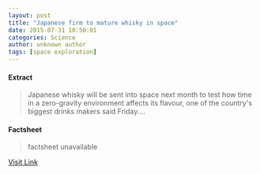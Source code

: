 ```yaml
---
layout: post
title: "Japanese firm to mature whisky in space"
date: 2015-07-31 10:50:01
categories: Science
author: unknown author
tags: [space exploration]
---
```



#### Extract
>Japanese whisky will be sent into space next month to test how time in a zero-gravity environment affects its flavour, one of the country's biggest drinks makers said Friday....

#### Factsheet
>factsheet unavailable

[Visit Link](http://phys.org/news/2015-07-japanese-firm-mature-whisky-space.html)


